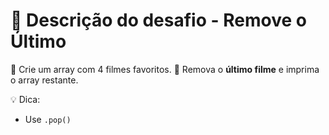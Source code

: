 # 📄 Descrição do desafio - Remove o Último
📘 Crie um array com 4 filmes favoritos.
🎯 Remova o **último filme** e imprima o array restante.

💡 Dica: 
- Use `.pop()`